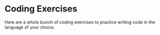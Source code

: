 # Coding Exercises

Here are a whole bunch of coding exercises to practice writing code in the language of your choice.
